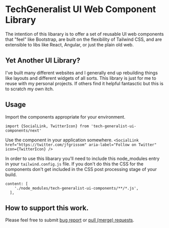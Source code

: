 # TechGeneralist UI Web Component Library

The intention of this libarary is to offer a set of reusable UI web components
that "feel" like Bootstrap, are built on the flexibility of Tailwind CSS, and
are extensible to libs like React, Angular, or just the plain old web.

## Yet Another UI Library?

I've built many different websites and I generally end up rebuilding things like
layouts and different widgets of all sorts. This library is just for me to reuse
with my personal projects. If others find it helpful fantasctic but this is to
scratch my own itch.

## Usage

Import the components appropriate for your environment.

`import {SocialLink, TwitterIcon} from 'tech-generalist-ui-components/next'`

Use the component in your application somewhere.
`<SocialLink href="https://twitter.com/jfgrissom" aria-label="Follow on Twitter" icon={TwitterIcon} />`

In order to use this libarary you'll need to include this node_modules entry in
your `tailwind.config.js` file. If you don't do this the CSS for the components
don't get included in the CSS post processing stage of your build.

```
content: [
    './node_modules/tech-generalist-ui-components/**/*.js',
  ],
```

## How to support this work.

Please feel free to submit
[bug report](https://github.com/jfgrissom/tech-generalist/issues) or
[pull (merge) requests](https://github.com/jfgrissom/tech-generalist/pulls).
